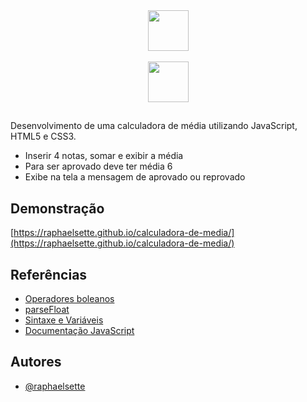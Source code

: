 <div align="center">
  <a href="https://imersao.dev/">
  <img height="65em" src="https://imersao.dev/assets/img/logo-imersao-dev-desktop.1660582173.svg"/><br><br>
  <img height="65em" src="https://imersao.dev/assets/img/alura-logo-white.1647533645.svg"/></a><br>
  
  ## 
  </div>
  
  Desenvolvimento de uma calculadora de média utilizando JavaScript, HTML5 e CSS3.
  
  - Inserir 4 notas, somar e exibir a média
  - Para ser aprovado deve ter média 6
  - Exibe na tela a mensagem de aprovado ou reprovado
 
  
 ## Demonstração

[https://raphaelsette.github.io/calculadora-de-media/](https://raphaelsette.github.io/calculadora-de-media/)

## Referências

 - <a href="https://developer.mozilla.org/pt-BR/docs/Web/JavaScript/Guide/Expressions_and_operators" target="_blank">Operadores boleanos</a>
 - <a href="https://developer.mozilla.org/pt-BR/docs/Web/JavaScript/Reference/Global_Objects/parseFloat" target="_blank">parseFloat</a>
 - <a href="https://developer.mozilla.org/pt-BR/docs/Web/JavaScript/Guide/Grammar_and_types#vari%C3%A1veis" target="_blank">Sintaxe e Variáveis</a>
 - <a href="https://developer.mozilla.org/pt-BR/docs/Web/JavaScript" target="_blank">Documentação JavaScript</a>

## Autores

- [@raphaelsette](https://www.github.com/raphaelsette)
